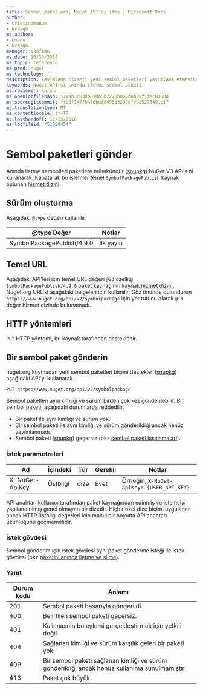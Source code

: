 ```yaml
---
title: Sembol paketleri, NuGet API'si itme | Microsoft Docs
author:
- cristinamanum
- kraigb
ms.author:
- cmanu
- kraigb
manager: skofman
ms.date: 10/30/2018
ms.topic: reference
ms.prod: nuget
ms.technology: ''
description: Yayımlama hizmeti yeni sembol paketleri yayımlama etmesine olanak tanır.
keywords: NuGet API'si anında iletme sembol paketi
ms.reviewer: karann
ms.openlocfilehash: 514ab3683db81da5b2220b005b8b39f1fec8300d
ms.sourcegitcommit: ffbdf147f84f8bd60495d3288dff9a5275491c17
ms.translationtype: MT
ms.contentlocale: tr-TR
ms.lasthandoff: 11/13/2018
ms.locfileid: "51580454"
---
```

# <a name="push-symbol-packages"></a>Sembol paketleri gönder

Anında iletme sembolleri paketlere mümkündür ([snupkg](../create-packages/Symbol-Packages-snupkg.md)) NuGet V3 API'sini kullanarak.
Kapatarak bu işlemler temel `SymbolPackagePublish` kaynak bulunan [hizmet dizini](service-index.md).

## <a name="versioning"></a>Sürüm oluşturma

Aşağıdaki `@type` değeri kullanılır:

@type Değer                 | Notlar
--------------------        | -----
SymbolPackagePublish/4.9.0  | İlk yayın

## <a name="base-url"></a>Temel URL

Aşağıdaki API'leri için temel URL değeri `@id` özelliği `SymbolPackagePublish/4.9.0` paket kaynağının kaynak [hizmet dizini](service-index.md). Nuget.org URL'si aşağıdaki belgeleri için kullanılır. Göz önünde bulundurun `https://www.nuget.org/api/v2/symbolpackage` için yer tutucu olarak `@id` değer hizmet dizinde bulunamadı.

## <a name="http-methods"></a>HTTP yöntemleri

`PUT` HTTP yöntemi, bu kaynak tarafından desteklenir. 

## <a name="push-a-symbol-package"></a>Bir sembol paket gönderin

nuget.org koymadan yeni sembol paketleri biçimi destekler ([snupkg](../create-packages/Symbol-Packages-snupkg.md)) aşağıdaki API'yi kullanarak. 

    PUT https://www.nuget.org/api/v2/symbolpackage

Sembol paketleri aynı kimliği ve sürüm birden çok kez gönderilebilir. Bir sembol paketi, aşağıdaki durumlarda reddedilir.
- Bir paket ile aynı kimliği ve sürüm yok.
- Bir sembol paketi ile aynı kimliği ve sürüm gönderildiği ancak henüz yayımlanmadı.
- Sembol paketi ([snupkg](../create-packages/Symbol-Packages-snupkg.md)) geçersiz (bkz [sembol paketi kısıtlamaları](../create-packages/Symbol-Packages-snupkg.md)).

### <a name="request-parameters"></a>İstek parametreleri

Ad           | İçindeki     | Tür   | Gerekli | Notlar
-------------- | ------ | ------ | -------- | -----
X-NuGet-ApiKey | Üstbilgi | dize | Evet      | Örneğin, `X-NuGet-ApiKey: {USER_API_KEY}`

API anahtarı kullanıcı tarafından paket kaynağından edinmiş ve istemciyi yapılandırılmış genel olmayan bir dizedir. Hiçbir özel dize biçimi uygulanan ancak HTTP üstbilgi değerleri için makul bir boyutta API anahtarı uzunluğunu geçmemelidir.

### <a name="request-body"></a>İstek gövdesi

Sembol gönderim için istek gövdesi aynı paket gönderme isteği ile istek gövdesi (bkz [paketini anında iletme ve silme](package-publish-resource.md)). 

### <a name="response"></a>Yanıt

Durum kodu | Anlamı
----------- | -------
201         | Sembol paketi başarıyla gönderildi.
400         | Belirtilen sembol paketi geçersiz.
401         | Kullanıcının bu eylemi gerçekleştirmek için yetkili değil.
404         | Sağlanan kimliği ve sürüm karşılık gelen bir paketi yok.
409         | Bir sembol paketi sağlanan kimliği ve sürüm gönderildiği ancak henüz kullanıma sunulmamıştır.
413         | Paket çok büyük.

